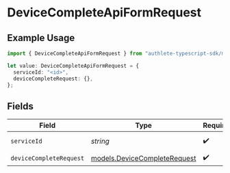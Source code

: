 # DeviceCompleteApiFormRequest

## Example Usage

```typescript
import { DeviceCompleteApiFormRequest } from "authlete-typescript-sdk/models/operations";

let value: DeviceCompleteApiFormRequest = {
  serviceId: "<id>",
  deviceCompleteRequest: {},
};
```

## Fields

| Field                                                                 | Type                                                                  | Required                                                              | Description                                                           |
| --------------------------------------------------------------------- | --------------------------------------------------------------------- | --------------------------------------------------------------------- | --------------------------------------------------------------------- |
| `serviceId`                                                           | *string*                                                              | :heavy_check_mark:                                                    | A service ID.                                                         |
| `deviceCompleteRequest`                                               | [models.DeviceCompleteRequest](../../models/devicecompleterequest.md) | :heavy_check_mark:                                                    | N/A                                                                   |